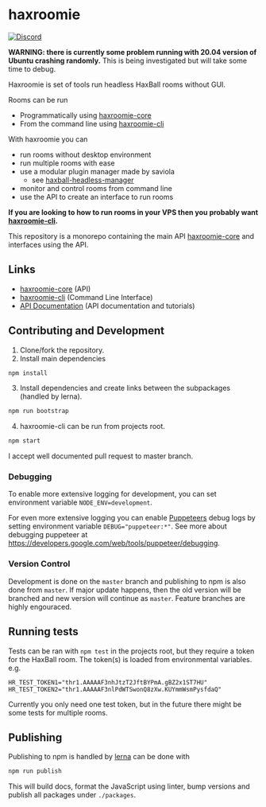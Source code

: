 # haxroomie

<a href=https://discord.gg/TeJAEWu><img src="https://discordapp.com/api/guilds/580671475707674626/widget.png?style=shield" alt="Discord"/></a>

**WARNING: there is currently some problem running with 20.04 version of Ubuntu crashing randomly.**
This is being investigated but will take some time to debug.

Haxroomie is set of tools run headless HaxBall rooms without GUI.

Rooms can be run
- Programmatically using
  [haxroomie-core](https://github.com/morko/haxroomie/tree/master/packages/haxroomie-core)
- From the command line using
  [haxroomie-cli](https://github.com/morko/haxroomie/tree/master/packages/haxroomie-cli)

With haxroomie you can
  - run rooms without desktop environment
  - run multiple rooms with ease
  - use a modular plugin manager made by saviola
    - see [haxball-headless-manager](https://github.com/saviola777/haxball-headless-manager)
  - monitor and control rooms from command line
  - use the API to create an interface to run rooms

**If you are looking to how to run rooms in your VPS then you probably want
[haxroomie-cli](https://www.npmjs.com/package/haxroomie-cli).**

This repository is a monorepo containing the main API
[haxroomie-core](packages/haxroomie-core/) and interfaces using the API.


## Links

- [haxroomie-core](packages/haxroomie-core/) (API)
- [haxroomie-cli](packages/haxroomie-cli/) (Command Line Interface)
- [API Documentation](https://morko.github.io/haxroomie) (API documentation and tutorials)

## Contributing and Development

1. Clone/fork the repository.
2. Install main dependencies
```sh
npm install
```
3. Install dependencies and create links between the subpackages (handled by lerna).
```sh
npm run bootstrap
```
4. haxroomie-cli can be run from projects root.
```sh
npm start
```

I accept well documented pull request to master branch.

### Debugging

To enable more extensive logging for development, you can set environment variable `NODE_ENV=development`.

For even more extensive logging you can enable [Puppeteers](https://github.com/puppeteer/puppeteer/) debug logs by setting environment variable `DEBUG="puppeteer:*"`. See more about debugging puppeteer at https://developers.google.com/web/tools/puppeteer/debugging.


### Version Control

Development is done on the `master` branch and publishing to npm is also done
from `master`. If major update happens, then the old version will be branched
and new version will continue as `master`. Feature branches are highly engouraced.

## Running tests

Tests can be ran with `npm test` in the projects root, but they require a
token for the HaxBall room. The token(s) is loaded from environmental
variables.
e.g.
```
HR_TEST_TOKEN1="thr1.AAAAAF3nhJtzT2JftBYPmA.gBZ2x1ST7HU"
HR_TEST_TOKEN2="thr1.AAAAAF3nlPdWTSwonQ8zXw.KUYmmWsmPysfdaQ"
```

Currently you only need one test token, but in the future there might be some
tests for multiple rooms.

## Publishing

Publishing to npm is handled by [lerna](https://github.com/lerna/lerna) can be done with
```sh
npm run publish
```

This will build docs, format the JavaScript using linter, bump versions and publish all packages under `./packages`.
